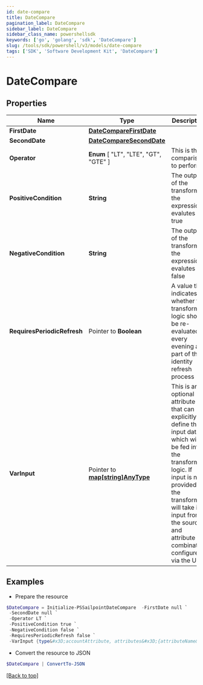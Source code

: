 ```yaml
---
id: date-compare
title: DateCompare
pagination_label: DateCompare
sidebar_label: DateCompare
sidebar_class_name: powershellsdk
keywords: ['go', 'golang', 'sdk', 'DateCompare'] 
slug: /tools/sdk/powershell/v3/models/date-compare
tags: ['SDK', 'Software Development Kit', 'DateCompare']
---
```



# DateCompare

## Properties

Name | Type | Description | Notes
------------ | ------------- | ------------- | -------------
**FirstDate** |  [**DateCompareFirstDate**](date-compare-first-date) |  | 
**SecondDate** |  [**DateCompareSecondDate**](date-compare-second-date) |  | 
**Operator** |   **Enum** [  "LT",    "LTE",    "GT",    "GTE" ] | This is the comparison to perform. | Operation | Description | | --------- | ------- | | LT        | Strictly less than: firstDate &lt; secondDate | | LTE       | Less than or equal to: firstDate &lt;&#x3D; secondDate | | GT        | Strictly greater than: firstDate &gt; secondDate | | GTE       | Greater than or equal to: firstDate &gt;&#x3D; secondDate |  | 
**PositiveCondition** |  **String** | The output of the transform if the expression evalutes to true | 
**NegativeCondition** |  **String** | The output of the transform if the expression evalutes to false | 
**RequiresPeriodicRefresh** |  Pointer to **Boolean** | A value that indicates whether the transform logic should be re-evaluated every evening as part of the identity refresh process | [optional] [default to $false]
**VarInput** |  Pointer to [**map[string]AnyType**](any-type) | This is an optional attribute that can explicitly define the input data which will be fed into the transform logic. If input is not provided, the transform will take its input from the source and attribute combination configured via the UI. | [optional] 

## Examples

- Prepare the resource
```powershell
$DateCompare = Initialize-PSSailpointDateCompare  -FirstDate null `
 -SecondDate null `
 -Operator LT `
 -PositiveCondition true `
 -NegativeCondition false `
 -RequiresPeriodicRefresh false `
 -VarInput {type&#x3D;accountAttribute, attributes&#x3D;{attributeName&#x3D;first_name, sourceName&#x3D;Source}}
```

- Convert the resource to JSON
```powershell
$DateCompare | ConvertTo-JSON
```


[[Back to top]](#) 

